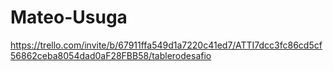 # Mateo-Usuga
https://trello.com/invite/b/67911ffa549d1a7220c41ed7/ATTI7dcc3fc86cd5cf56862ceba8054dad0aF28FBB58/tablerodesafio

